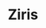 ---
title: Ziris
period: 2019 – present
description: Blending art history with photography. A timeless website as a digital photo magazine.
descriptionShort: Blending art history with photography. A timeless website as a digital photo magazine.
highlights:
  - title: Involvement
    items:
      - Design / Motion
      - Fullstack Dev
  - title: Tech
    items:
      - Jekyll
      - GSAP
image: https://res.cloudinary.com/tibor/image/upload/v1758188924/ziris-hero_pnwkt2.png
visit: https://ziris.nl
color:
  fg:
    primary: "#820186"
    secondary: "#676767"
    tertiary: "#820186"
  bg:
    primary: "#e0e0e0"
    secondary: "#e0e0e0"
    tertiary: "#e0e0e0"
items:
  - src: https://res.cloudinary.com/tibor/image/upload/v1758128827/ziris-1_crgynl.png
  - src: https://res.cloudinary.com/tibor/image/upload/v1758128829/ziris-2_r5dbvf.png
  - src: https://res.cloudinary.com/tibor/image/upload/v1758128832/ziris-3_atgnvn.png
  - src: https://res.cloudinary.com/tibor/image/upload/v1758128847/ziris-6_dl3ryr.png
  - src: https://res.cloudinary.com/tibor/image/upload/v1758129023/ziris-7_nbmsu7.jpg
  - src: https://res.cloudinary.com/tibor/image/upload/v1758128849/ziris-8_wbuebs.png
---